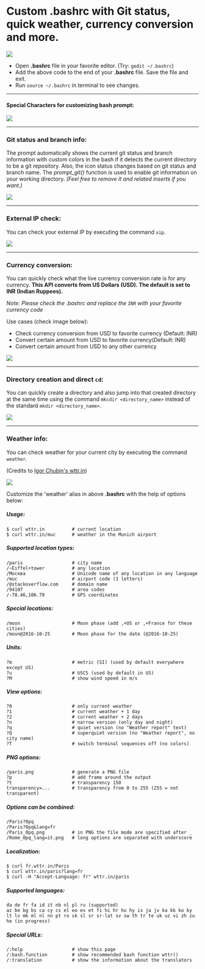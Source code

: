 # Custom **.bashrc** with Git status, quick weather, currency conversion and more.
![](https://user-images.githubusercontent.com/19870554/50668885-f82dc580-0f8f-11e9-95e2-f7ddef63c8a3.png)
* Open **.bashrc** file in your favorite editor. (Try: `gedit ~/.bashrc`)
* Add the above code to the end of your **.bashrc** file. Save the file and exit.
* Run `source ~/.bashrc` in terminal to see changes.
***
#### Special Characters for customizing bash prompt:

![](https://user-images.githubusercontent.com/19870554/50667767-ed236700-0f88-11e9-9f5a-cca2121646cf.png)

***
### Git status and branch info:
The prompt automatically shows the current git status and branch information with custom colors in the bash if it detects the current directory to be a git repository. Also, the icon status changes based on git status and branch name. The *prompt_git()* function is used to enable git information on your working directory. *(Feel free to remove it and related inserts if you want.)*

![](https://user-images.githubusercontent.com/19870554/50668252-dcc0bb80-0f8b-11e9-9940-1f3f82765857.png)


***
### External IP check:
You can check your external IP by executing the command `xip`.

![](https://user-images.githubusercontent.com/19870554/50669044-db45c200-0f90-11e9-8c23-95a625eb55b1.png)


***
### Currency conversion:
You can quickly check what the live currency conversion rate is for any currency. **This API converts from US Dollars (USD). The default is set to INR (Indian Ruppees).**

*Note: Please check the .bashrc and replace the `INR` with your favorite currency code*

Use cases (check image below):
* Check currency conversion from USD to favorite currency (Default: INR)
* Convert certain amount from USD to favorite currency(Default: INR)
* Convert certain amount from USD to any other currency

![](https://user-images.githubusercontent.com/19870554/50669678-991e7f80-0f94-11e9-8218-afb94a19b060.png)


***
### Directory creation and direct `cd`:
You can quickly create a directory and also jump into that created directory at the same time using the command `mkcdir <directory_name>` instead of the standard `mkdir <directory_name>`.

![](https://user-images.githubusercontent.com/19870554/50669103-40011c80-0f91-11e9-9deb-98e5f8118775.png)


***
### Weather info:
You can check weather for your current city by executing the command `weather`.

(Credits to [Igor Chubin's wttr.in](https://github.com/chubin/wttr.in "GitHub Page for wttr.in"))

![](https://user-images.githubusercontent.com/19870554/50669328-886d0a00-0f92-11e9-8307-f1d578234de5.png)


Customize the 'weather' alias in above **.bashrc** with the help of options below:
##### Usage:
    $ curl wttr.in          # current location
    $ curl wttr.in/muc      # weather in the Munich airport

##### Supported location types:
    /paris                  # city name
    /~Eiffel+tower          # any location
    /Москва                 # Unicode name of any location in any language
    /muc                    # airport code (3 letters)
    /@stackoverflow.com     # domain name
    /94107                  # area codes
    /-78.46,106.79          # GPS coordinates

##### Special locations:
    /moon                   # Moon phase (add ,+US or ,+France for these cities)
    /moon@2016-10-25        # Moon phase for the date (@2016-10-25)

##### Units:
    ?m                      # metric (SI) (used by default everywhere except US)
    ?u                      # USCS (used by default in US)
    ?M                      # show wind speed in m/s

##### View options:
    ?0                      # only current weather
    ?1                      # current weather + 1 day
    ?2                      # current weather + 2 days
    ?n                      # narrow version (only day and night)
    ?q                      # quiet version (no "Weather report" text)
    ?Q                      # superquiet version (no "Weather report", no city name)
    ?T                      # switch terminal sequences off (no colors)

##### PNG options:
    /paris.png              # generate a PNG file
    ?p                      # add frame around the output
    ?t                      # transparency 150
    transparency=...        # transparency from 0 to 255 (255 = not transparent)

##### Options can be combined:
    /Paris?0pq
    /Paris?0pq&lang=fr
    /Paris_0pq.png          # in PNG the file mode are specified after _
    /Rome_0pq_lang=it.png   # long options are separated with underscore

##### Localization:
    $ curl fr.wttr.in/Paris
    $ curl wttr.in/paris?lang=fr
    $ curl -H "Accept-Language: fr" wttr.in/paris

##### Supported languages:
    da de fr fa id it nb nl pl ru (supported)
    az be bg bs ca cy cs el eo es et fi hi hr hu hy is ja jv ka kk ko ky lt lv mk ml nl nn pt ro sk sl sr sr-lat sv sw th tr te uk uz vi zh zu he (in progress)

##### Special URLs:
    /:help                  # show this page
    /:bash.function         # show recommended bash function wttr()
    /:translation           # show the information about the translators
